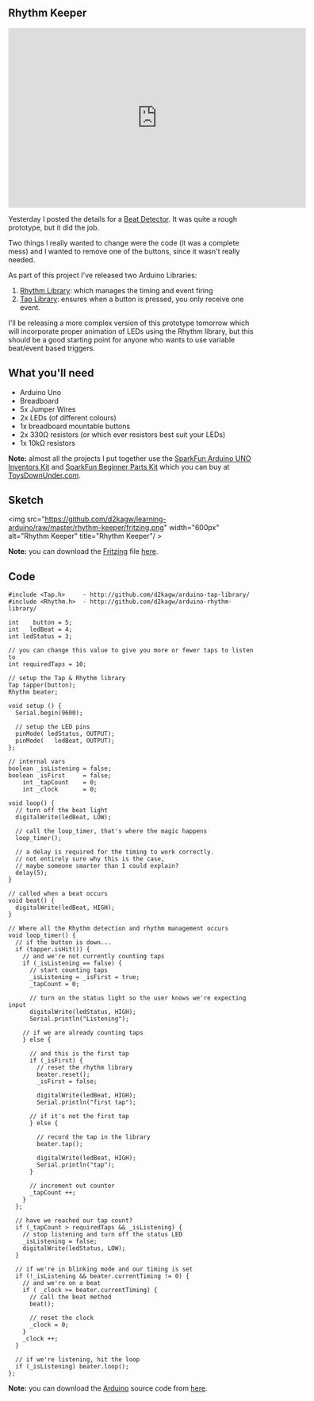 ## Rhythm Keeper

<object width="600" height="362"><param name="movie" value="http://www.youtube.com/v/npFyAivyuIA?fs=1&amp;hl=en_US&amp;rel=0&amp;hd=1"></param><param name="allowFullScreen" value="true"></param><param name="allowscriptaccess" value="always"></param><embed src="http://www.youtube.com/v/npFyAivyuIA?fs=1&amp;hl=en_US&amp;rel=0&amp;hd=1" type="application/x-shockwave-flash" allowscriptaccess="always" allowfullscreen="true" width="600" height="362"></embed></object>

Yesterday I posted the details for a [Beat Detector](http://learning-arduino.tumblr.com/post/2558360094/beat-detector-v1). It was quite a rough prototype, but it did the job.

Two things I really wanted to change were the code (it was a complete mess) and I wanted to remove one of the buttons, since it wasn't really needed.

As part of this project I've released two Arduino Libraries:

1. [Rhythm Library](http://github.com/d2kagw/arduino-rhythm-library): which manages the timing and event firing
2. [Tap Library](http://github.com/d2kagw/arduino-tap-library): ensures when a button is pressed, you only receive one event.

I'll be releasing a more complex version of this prototype tomorrow which will incorporate proper animation of LEDs using the Rhythm library, but this should be a good starting point for anyone who wants to use variable beat/event based triggers.

## What you'll need

* Arduino Uno
* Breadboard
* 5x Jumper Wires
* 2x LEDs (of different colours)
* 1x breadboard mountable buttons
* 2x 330&#8486; resistors (or which ever resistors best suit your LEDs)
* 1x 10k&#8486; resistors

**Note:** almost all the projects I put together use the [SparkFun Arduino UNO Inventors Kit](http://www.sparkfun.com/products/10173) and [SparkFun Beginner Parts Kit](http://www.sparkfun.com/products/10003) which you can buy at [ToysDownUnder.com](http://toysdownunder.com/arduino).

## Sketch
<img src="https://github.com/d2kagw/learning-arduino/raw/master/rhythm-keeper/fritzing.png" width="600px" alt="Rhythm Keeper" title="Rhythm Keeper"/ >

**Note:** you can download the [Fritzing](http://fritzing.org/) file [here](https://github.com/d2kagw/learning-arduino/raw/master/rhythm-keeper/rhythm-keeper.fz).

## Code

    #include <Tap.h>     - http://github.com/d2kagw/arduino-tap-library/
    #include <Rhythm.h>  - http://github.com/d2kagw/arduino-rhythm-library/
    
    int    button = 5;
    int   ledBeat = 4;
    int ledStatus = 3;
    
    // you can change this value to give you more or fewer taps to listen to
    int requiredTaps = 10;
    
    // setup the Tap & Rhythm library
    Tap tapper(button);
    Rhythm beater;
    
    void setup () {
      Serial.begin(9600);
      
      // setup the LED pins
      pinMode( ledStatus, OUTPUT);
      pinMode(   ledBeat, OUTPUT);
    };
    
    // internal vars
    boolean _isListening = false;
    boolean _isFirst     = false;
        int _tapCount    = 0;
        int _clock       = 0;
    
    void loop() {
      // turn off the beat light
      digitalWrite(ledBeat, LOW);
      
      // call the loop_timer, that's where the magic happens
      loop_timer();
      
      // a delay is required for the timing to work correctly.
      // not entirely sure why this is the case,
      // maybe someone smarter than I could explain?
      delay(5);
    }
    
    // called when a beat occurs
    void beat() {
      digitalWrite(ledBeat, HIGH);
    }
    
    // Where all the Rhythm detection and rhythm management occurs
    void loop_timer() {
      // if the button is down...
      if (tapper.isHit()) {
        // and we're not currently counting taps
        if (_isListening == false) {
          // start counting taps
          _isListening = _isFirst = true;
          _tapCount = 0;
          
          // turn on the status light so the user knows we're expecting input
          digitalWrite(ledStatus, HIGH);
          Serial.println("Listening");
        
        // if we are already counting taps
        } else {
          
          // and this is the first tap
          if (_isFirst) {
            // reset the rhythm library
            beater.reset();
            _isFirst = false;
            
            digitalWrite(ledBeat, HIGH);
            Serial.println("first tap");
          
          // if it's not the first tap
          } else {
            
            // record the tap in the library
            beater.tap();
            
            digitalWrite(ledBeat, HIGH);
            Serial.println("tap");
          }
          
          // increment out counter
          _tapCount ++;
        }
      };
      
      // have we reached our tap count?
      if (_tapCount > requiredTaps && _isListening) {
        // stop listening and turn off the status LED
        _isListening = false;
        digitalWrite(ledStatus, LOW);
      }
      
      // if we're in blinking mode and our timing is set
      if (!_isListening && beater.currentTiming != 0) {
        // and we're on a beat
        if ( _clock >= beater.currentTiming) {
          // call the beat method
          beat();
          
          // reset the clock
          _clock = 0;
        }
        _clock ++;
      }
      
      // if we're listening, hit the loop
      if (_isListening) beater.loop();
    };

**Note:** you can download the [Arduino](http://www.arduino.cc/en/Main/Software) source code from [here](https://github.com/d2kagw/learning-arduino/raw/master/rhythm-keeper/rhythmkeeper/rhythmkeeper.pde).

